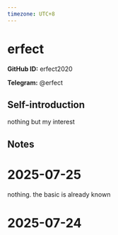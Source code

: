 ```yaml
---
timezone: UTC+8
---
```


# erfect

**GitHub ID:** erfect2020

**Telegram:** @erfect

## Self-introduction

nothing but my interest

## Notes

<!-- Content_START -->
# 2025-07-25

nothing.
the basic is already known


# 2025-07-24

<!-- Content_END -->
